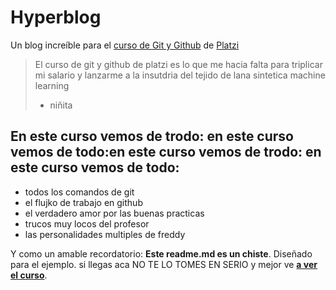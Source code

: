 # Hyperblog

Un blog increíble para el [ curso de Git y Github](https://platzi.com/cursos/git-github/ " curso de Git y Github") de [Platzi](https://platzi.com/ "Platzi")

> El curso de git y github de platzi es lo que me hacia falta para triplicar mi salario y lanzarme a la insutdria del tejido de lana sintetica machine learning
>
> - niñita

## En este curso vemos de trodo: en este curso vemos de todo:en este curso vemos de trodo: en este curso vemos de todo:

- todos los comandos de git
- el flujko de trabajo en github
- el verdadero amor por las buenas practicas
- trucos muy locos del profesor
- las personalidades multiples de freddy

Y como un amable recordatorio: **Este readme.md es un chiste**. Diseñado para el ejemplo. si llegas aca NO TE LO TOMES EN SERIO y mejor ve [**a ver el curso**](https://platzi.com/cursos/git-github/ "a ver el curso").
